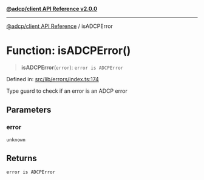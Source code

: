 [**@adcp/client API Reference v2.0.0**](../README.md)

***

[@adcp/client API Reference](../README.md) / isADCPError

# Function: isADCPError()

> **isADCPError**(`error`): `error is ADCPError`

Defined in: [src/lib/errors/index.ts:174](https://github.com/adcontextprotocol/adcp-client/blob/add23254eadaef025ae9fbe49b40948f459b98ff/src/lib/errors/index.ts#L174)

Type guard to check if an error is an ADCP error

## Parameters

### error

`unknown`

## Returns

`error is ADCPError`
